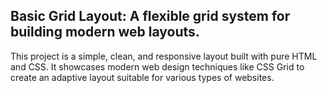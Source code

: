 ## Basic Grid Layout: A flexible grid system for building modern web layouts.
This project is a simple, clean, and responsive layout built with pure HTML and CSS. It showcases modern web design techniques like CSS Grid to create an adaptive layout suitable for various types of websites.

